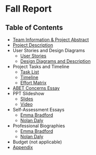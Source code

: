 # Fall Report

## Table of Contents

 * [Team Information & Project Abstract](https://github.com/NolanDaly/Fall-Report/blob/main/Documents/TeamInfo.md)
 * [Project Description](https://github.com/NolanDaly/Fall-Report/blob/main/Documents/ProjDesc.md)
 * User Stories and Design Diagrams
     - [User Stories](https://github.com/NolanDaly/Fall-Report/blob/main/Documents/UserStories.md)
     - [Design Diagrams and Description](https://github.com/NolanDaly/Fall-Report/blob/main/Documents/DesDiag.png)
 * Project Tasks and Timeline
     - [Task List](https://github.com/NolanDaly/Fall-Report/blob/main/Documents/TaskList.md)
     - [Timeline](https://github.com/NolanDaly/Fall-Report/blob/main/Documents/Timeline.png)
     - [Effort Matrix](https://github.com/NolanDaly/Fall-Report/blob/main/Documents/EffortMatrix.png)
 * [ABET Concerns Essay](https://github.com/NolanDaly/Fall-Report/blob/main/Documents/ABETConcerns.md)
 * PPT Slideshow
     - [Slides](https://github.com/NolanDaly/Fall-Report/blob/main/Documents/PPTSlides.pdf)
     - [Video](https://www.youtube.com/video/DeU0ssT9aC0)
 * Self-Assessment Essays
     - [Emma Bradford](https://github.com/NolanDaly/Fall-Report/blob/main/Documents/EBSelfAssessment.md)
     - [Nolan Daly](https://github.com/NolanDaly/Fall-Report/blob/main/Documents/NDSelfAssessment.md)
 * Professional Biographies
     - [Emma Bradford](https://github.com/NolanDaly/Fall-Report/blob/main/Documents/EBProfBio.md)
     - [Nolan Daly](https://github.com/NolanDaly/Fall-Report/blob/main/Documents/NDProfBio.md)
 * Budget (not applicable)
 * [Appendix](https://github.com/NolanDaly/Fall-Report/blob/main/Documents/Appendix.md)
